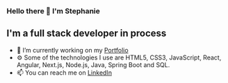 ### Hello there 👋 I'm Stephanie


## I'm a full stack developer in process

- 🔭 I’m currently working on my [Portfolio](https://stephanie-righetti.vercel.app/)
- ⚙️ Some of the technologies I use are HTML5, CSS3, JavaScript, React, Angular, Next.js, Node.js, Java, Spring Boot and SQL.
- 📫 You can reach me on [LinkedIn](https://www.linkedin.com/in/stephanie-righetti-5a1b2a15b/)

